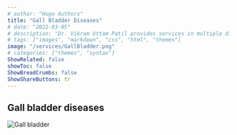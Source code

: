 ```yaml
---
# author: "Hugo Authors"
title: "Gall Bladder Diseases"
# date: "2022-03-05"
# description: "Dr. Vikram Uttam Patil provides services in multiple disorders"
# tags: ["images", "markdown", "css", "html", "themes"]
image: "/services/GallBladder.png"
# categories: ["themes", "syntax"]
ShowRelated: false
showToc: false
ShowBreadCrumbs: false
ShowShareButtons: tr
---
```


## Gall bladder diseases

![Gall bladder](/services/GallBladder.png)
